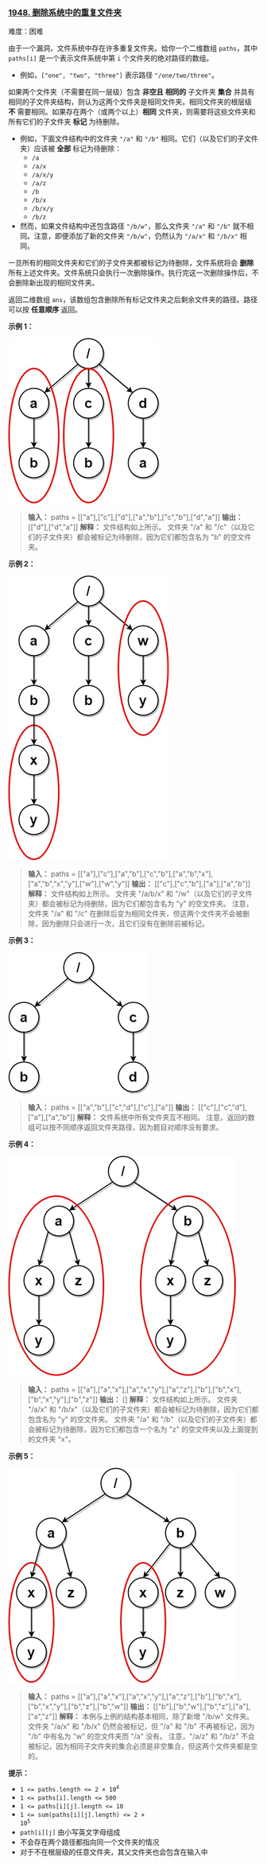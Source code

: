 ### [1948\. 删除系统中的重复文件夹](https://leetcode.cn/problems/delete-duplicate-folders-in-system/)

难度：困难

由于一个漏洞，文件系统中存在许多重复文件夹。给你一个二维数组 `paths`，其中 `paths[i]` 是一个表示文件系统中第 `i` 个文件夹的绝对路径的数组。

- 例如，`["one", "two", "three"]` 表示路径 `"/one/two/three"`。

如果两个文件夹（不需要在同一层级）包含 **非空且** **相同的** 子文件夹 **集合** 并具有相同的子文件夹结构，则认为这两个文件夹是相同文件夹。相同文件夹的根层级 **不** 需要相同。如果存在两个（或两个以上）**相同** 文件夹，则需要将这些文件夹和所有它们的子文件夹 **标记** 为待删除。

- 例如，下面文件结构中的文件夹 `"/a"` 和 `"/b"` 相同。它们（以及它们的子文件夹）应该被 **全部** 标记为待删除：
  - `/a`
  - `/a/x`
  - `/a/x/y`
  - `/a/z`
  - `/b`
  - `/b/x`
  - `/b/x/y`
  - `/b/z`
- 然而，如果文件结构中还包含路径 `"/b/w"`，那么文件夹 `"/a"` 和 `"/b"` 就不相同。注意，即便添加了新的文件夹 `"/b/w"`，仍然认为 `"/a/x"` 和 `"/b/x"` 相同。

一旦所有的相同文件夹和它们的子文件夹都被标记为待删除，文件系统将会 **删除** 所有上述文件夹。文件系统只会执行一次删除操作。执行完这一次删除操作后，不会删除新出现的相同文件夹。

返回二维数组 `ans`，该数组包含删除所有标记文件夹之后剩余文件夹的路径。路径可以按 **任意顺序** 返回。

**示例 1：**

![](./assets/img/Question1948_01.jpg)

> **输入：** paths = \[["a"],["c"],["d"],["a","b"],["c","b"],["d","a"]]
> **输出：** \[["d"],["d","a"]]
> **解释：** 文件结构如上所示。
> 文件夹 "/a" 和 "/c"（以及它们的子文件夹）都会被标记为待删除，因为它们都包含名为 "b" 的空文件夹。

**示例 2：**

![](./assets/img/Question1948_02.jpg)

> **输入：** paths = \[["a"],["c"],["a","b"],["c","b"],["a","b","x"],["a","b","x","y"],["w"],["w","y"]]
> **输出：** \[["c"],["c","b"],["a"],["a","b"]]
> **解释：** 文件结构如上所示。
> 文件夹 "/a/b/x" 和 "/w"（以及它们的子文件夹）都会被标记为待删除，因为它们都包含名为 "y" 的空文件夹。
> 注意，文件夹 "/a" 和 "/c" 在删除后变为相同文件夹，但这两个文件夹不会被删除，因为删除只会进行一次，且它们没有在删除前被标记。

**示例 3：**

![](./assets/img/Question1948_03.jpg)

> **输入：** paths = \[["a","b"],["c","d"],["c"],["a"]]
> **输出：** \[["c"],["c","d"],["a"],["a","b"]]
> **解释：** 文件系统中所有文件夹互不相同。
> 注意，返回的数组可以按不同顺序返回文件夹路径，因为题目对顺序没有要求。

**示例 4：**

![](./assets/img/Question1948_04.jpg)

> **输入：** paths = \[["a"],["a","x"],["a","x","y"],["a","z"],["b"],["b","x"],["b","x","y"],["b","z"]]
> **输出：** []
> **解释：** 文件结构如上所示。
> 文件夹 "/a/x" 和 "/b/x"（以及它们的子文件夹）都会被标记为待删除，因为它们都包含名为 "y" 的空文件夹。
> 文件夹 "/a" 和 "/b"（以及它们的子文件夹）都会被标记为待删除，因为它们都包含一个名为 "z" 的空文件夹以及上面提到的文件夹 "x"。

**示例 5：**

![](./assets/img/Question1948_05.jpg)

> **输入：** paths = \[["a"],["a","x"],["a","x","y"],["a","z"],["b"],["b","x"],["b","x","y"],["b","z"],["b","w"]]
> **输出：** \[["b"],["b","w"],["b","z"],["a"],["a","z"]]
> **解释：** 本例与上例的结构基本相同，除了新增 "/b/w" 文件夹。
> 文件夹 "/a/x" 和 "/b/x" 仍然会被标记，但 "/a" 和 "/b" 不再被标记，因为 "/b" 中有名为 "w" 的空文件夹而 "/a" 没有。
> 注意，"/a/z" 和 "/b/z" 不会被标记，因为相同子文件夹的集合必须是非空集合，但这两个文件夹都是空的。

**提示：**

- <code>1 <= paths.length <= 2 &times; 10<sup>4</sup></code>
- `1 <= paths[i].length <= 500`
- `1 <= paths[i][j].length <= 10`
- <code>1 <= sum(paths[i][j].length) <= 2 &times; 10<sup>5</sup></code>
- `path[i][j]` 由小写英文字母组成
- 不会存在两个路径都指向同一个文件夹的情况
- 对于不在根层级的任意文件夹，其父文件夹也会包含在输入中

